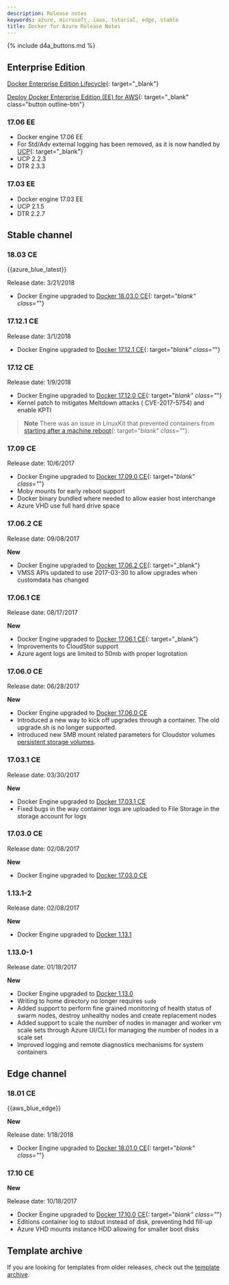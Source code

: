 ```yaml
---
description: Release notes
keywords: azure, microsoft, iaas, tutorial, edge, stable
title: Docker for Azure Release Notes
---
```


{% include d4a_buttons.md %}

## Enterprise Edition
[Docker Enterprise Edition Lifecycle](https://success.docker.com/Policies/Maintenance_Lifecycle){: target="_blank"}<!--_-->

[Deploy Docker Enterprise Edition (EE) for AWS](https://hub.docker.com/editions/enterprise/docker-ee-aws?tab=description){: target="_blank" class="button outline-btn"}

### 17.06 EE

- Docker engine 17.06 EE
- For Std/Adv external logging has been removed, as it is now handled by [UCP](https://docs.docker.com/datacenter/ucp/2.0/guides/configuration/configure-logs/){: target="_blank"}
- UCP 2.2.3
- DTR 2.3.3

### 17.03 EE

- Docker engine 17.03 EE
- UCP 2.1.5
- DTR 2.2.7

## Stable channel

### 18.03 CE

{{azure_blue_latest}}

Release date: 3/21/2018

- Docker Engine upgraded to [Docker 18.03.0 CE](https://github.com/docker/docker-ce/releases/tag/v18.03.0-ce){: target="_blank" class="_"}

### 17.12.1 CE

Release date: 3/1/2018

- Docker Engine upgraded to [Docker 17.12.1 CE](https://github.com/docker/docker-ce/releases/tag/v17.12.0-ce){: target="_blank" class="_"}

### 17.12 CE

Release date: 1/9/2018

- Docker Engine upgraded to [Docker 17.12.0 CE](https://github.com/docker/docker-ce/releases/tag/v17.12.0-ce){: target="_blank" class="_"}
- Kernel patch to mitigates Meltdown attacks ( CVE-2017-5754) and enable KPTI

> **Note** There was an issue in LinuxKit that prevented containers from [starting after a machine reboot](https://github.com/moby/moby/issues/36189){: target="_blank" class="_"}.

### 17.09 CE

Release date: 10/6/2017

- Docker Engine upgraded to [Docker 17.09.0 CE](https://github.com/docker/docker-ce/releases/tag/v17.09.0-ce){: target="_blank" class="_"}
- Moby mounts for early reboot support
- Docker binary bundled where needed to allow easier host interchange
- Azure VHD use full hard drive space

### 17.06.2 CE

Release date: 09/08/2017

**New**

- Docker Engine upgraded to [Docker 17.06.2 CE](https://github.com/docker/docker-ce/releases/tag/v17.06.2-ce){: target="_blank"}
- VMSS APIs updated to use 2017-03-30 to allow upgrades when customdata has changed

### 17.06.1 CE

Release date: 08/17/2017

**New**

- Docker Engine upgraded to [Docker 17.06.1 CE](https://github.com/docker/docker-ce/releases/tag/v17.06.1-ce){: target="_blank"}
- Improvements to CloudStor support
- Azure agent logs are limited to 50mb with proper logrotation

### 17.06.0 CE

Release date: 06/28/2017

**New**

- Docker Engine upgraded to [Docker 17.06.0 CE](https://github.com/docker/docker/blob/master/CHANGELOG.md)
- Introduced a new way to kick off upgrades through a container. The old upgrade.sh is no longer supported.
- Introduced new SMB mount related parameters for Cloudstor volumes [persistent storage volumes](persistent-data-volumes.md).

### 17.03.1 CE

Release date: 03/30/2017

**New**

- Docker Engine upgraded to [Docker 17.03.1 CE](https://github.com/docker/docker/blob/master/CHANGELOG.md)
- Fixed bugs in the way container logs are uploaded to File Storage in the storage account for logs

### 17.03.0 CE

Release date: 02/08/2017

**New**

- Docker Engine upgraded to [Docker 17.03.0 CE](https://github.com/docker/docker/blob/master/CHANGELOG.md)

### 1.13.1-2

Release date: 02/08/2017

**New**

- Docker Engine upgraded to [Docker 1.13.1](https://github.com/docker/docker/blob/master/CHANGELOG.md)

### 1.13.0-1

Release date: 01/18/2017

**New**

- Docker Engine upgraded to [Docker 1.13.0](https://github.com/docker/docker/blob/master/CHANGELOG.md)
- Writing to home directory no longer requires `sudo`
- Added support to perform fine grained monitoring of health status of swarm nodes, destroy unhealthy nodes and create replacement nodes
- Added support to scale the number of nodes in manager and worker vm scale sets through Azure UI/CLI for managing the number of nodes in a scale set
- Improved logging and remote diagnostics mechanisms for system containers

## Edge channel

### 18.01 CE

{{aws_blue_edge}}

**New**

Release date: 1/18/2018

- Docker Engine upgraded to [Docker 18.01.0 CE](https://github.com/docker/docker-ce/releases/tag/v18.01.0-ce){: target="_blank" class="_"}


### 17.10 CE

**New**

Release date: 10/18/2017

- Docker Engine upgraded to [Docker 17.10.0 CE](https://github.com/docker/docker-ce/releases/tag/v17.10.0-ce){: target="_blank" class="_"}
- Editions container log to stdout instead of disk, preventing hdd fill-up
- Azure VHD mounts instance HDD allowing for smaller boot disks

## Template archive

If you are looking for templates from older releases, check out the [template archive](/docker-for-azure/archive.md).
